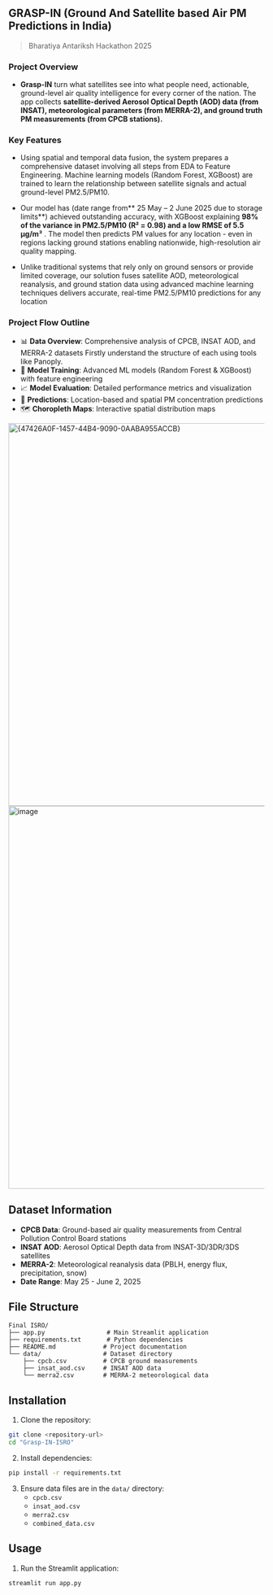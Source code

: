 ## GRASP-IN (Ground And Satellite based Air PM Predictions in India)

> Bharatiya Antariksh Hackathon 2025

### Project Overview

- **Grasp-IN** turn what satellites see into what people need, actionable, ground-level air quality intelligence for every corner of the nation. The app collects **satellite-derived Aerosol Optical Depth (AOD) data (from INSAT), meteorological parameters (from MERRA-2), and ground truth PM measurements (from CPCB stations).**

### Key Features

- Using spatial and temporal data fusion, the system prepares a comprehensive dataset involving all steps from EDA to Feature Engineering. Machine learning models (Random Forest, XGBoost) are trained to learn the relationship between satellite signals and actual ground-level PM2.5/PM10.
  
- Our model has (date range from** 25 May – 2 June 2025 due to storage limits**) achieved outstanding accuracy, with XGBoost explaining **98% of the variance in PM2.5/PM10 (R² = 0.98) and a low RMSE of 5.5 µg/m³** . The model then predicts PM values for any location - even in regions lacking ground stations enabling nationwide, high-resolution air quality mapping.
  
- Unlike traditional systems that rely only on ground sensors or provide limited coverage, our solution fuses satellite AOD, meteorological reanalysis, and ground station data using advanced machine learning techniques delivers accurate, real-time PM2.5/PM10 predictions for any location


### Project Flow Outline

- 📊 **Data Overview**: Comprehensive analysis of CPCB, INSAT AOD, and MERRA-2 datasets Firstly understand the structure of each using tools like Panoply.
- 🤖 **Model Training**: Advanced ML models (Random Forest & XGBoost) with feature engineering
- 📈 **Model Evaluation**: Detailed performance metrics and visualization
- 🔮 **Predictions**: Location-based and spatial PM concentration predictions
- 🗺️ **Choropleth Maps**: Interactive spatial distribution maps

  
<img width="753" alt="{47426A0F-1457-44B4-9090-0AABA955ACCB}" src="https://github.com/user-attachments/assets/a2f8ee6d-9242-4189-8660-ecfa08f5c4a4" />

<img width="753" alt="image" src="https://github.com/user-attachments/assets/c356ded1-3f17-4722-89e0-b1038d2f7906" />

## Dataset Information

- **CPCB Data**: Ground-based air quality measurements from Central Pollution Control Board stations
- **INSAT AOD**: Aerosol Optical Depth data from INSAT-3D/3DR/3DS satellites
- **MERRA-2**: Meteorological reanalysis data (PBLH, energy flux, precipitation, snow)
- **Date Range**: May 25 - June 2, 2025

## File Structure

```
Final ISRO/
├── app.py                 # Main Streamlit application
├── requirements.txt       # Python dependencies
├── README.md             # Project documentation
└── data/                 # Dataset directory
    ├── cpcb.csv          # CPCB ground measurements
    ├── insat_aod.csv     # INSAT AOD data
    └── merra2.csv        # MERRA-2 meteorological data
```


## Installation

1. Clone the repository:
```bash
git clone <repository-url>
cd "Grasp-IN-ISRO"
```

2. Install dependencies:
```bash
pip install -r requirements.txt
```

3. Ensure data files are in the `data/` directory:
   - `cpcb.csv`
   - `insat_aod.csv`
   - `merra2.csv`
   - `combined_data.csv`

## Usage

1. Run the Streamlit application:
```bash
streamlit run app.py
```

